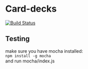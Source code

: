 # Card-decks
[![Build Status](https://travis-ci.org/dskoda1/card-decks.svg?branch=master)](https://travis-ci.org/dskoda1/card-decks)




## Testing  
make sure you have mocha installed:  
`npm install -g mocha`  
and run mocha/index.js